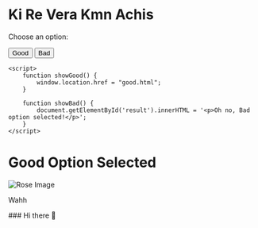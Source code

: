 <!DOCTYPE html>
<html lang="en">
<head>
    <meta charset="UTF-8">
    <meta name="viewport" content="width=device-width, initial-scale=1.0">
    <title>Ki Re Vera Kmn Achis</title>
</head>
<body>
    <h1> Ki Re Vera Kmn Achis</h1>
    <p>Choose an option:</p>
    <button onclick="showGood()">Good</button>
    <button onclick="showBad()">Bad</button>

    <script>
        function showGood() {
            window.location.href = "good.html";
        }

        function showBad() {
            document.getElementById('result').innerHTML = '<p>Oh no, Bad option selected!</p>';
        }
    </script>
</body>
</html> <!DOCTYPE html>
<html lang="en">
<head>
    <meta charset="UTF-8">
    <meta name="viewport" content="width=device-width, initial-scale=1.0">
    <title>Good Page</title>
</head>
<body>
    <h1>Good Option Selected</h1>
    <img src="rose.png" alt="Rose Image">
    <p>Wahh</p>
</body>
</html> ### Hi there 👋

<!--
**Nishit82727/Nishit82727** is a ✨ _special_ ✨ repository because its `README.md` (this file) appears on your GitHub profile.

Here are some ideas to get you started:

- 🔭 I’m currently working on ...
- 🌱 I’m currently learning ...
- 👯 I’m looking to collaborate on ...
- 🤔 I’m looking for help with ...
- 💬 Ask me about ...
- 📫 How to reach me: ...
- 😄 Pronouns: ...
- ⚡ Fun fact: ...
-->
